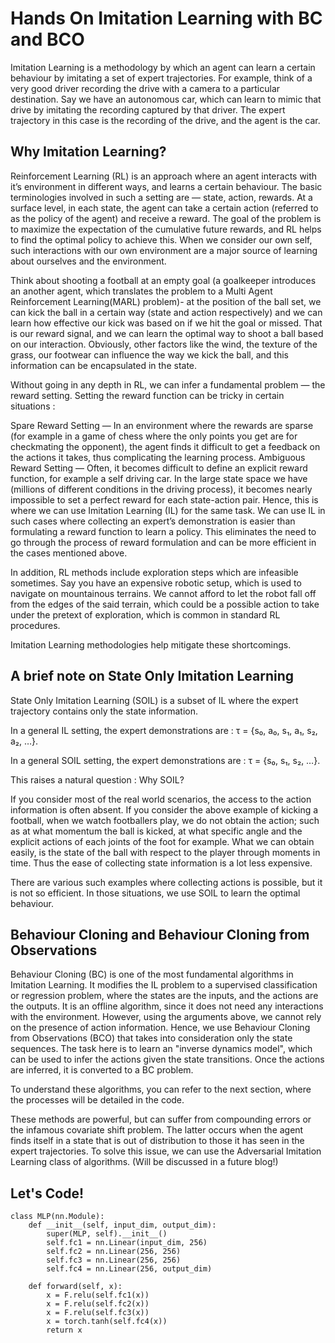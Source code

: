 # Hands On Imitation Learning with BC and BCO

Imitation Learning is a methodology by which an agent can learn a certain behaviour by imitating a set of expert trajectories. For example, think of a very good driver recording the drive with a camera to a particular destination. Say we have an autonomous car, which can learn to mimic that drive by imitating the recording captured by that driver. The expert trajectory in this case is the recording of the drive, and the agent is the car.

## Why Imitation Learning? 

Reinforcement Learning (RL) is an approach where an agent interacts with it’s environment in different ways, and learns a certain behaviour. The basic terminologies involved in such a setting are — state, action, rewards. At a surface level, in each state, the agent can take a certain action (referred to as the policy of the agent) and receive a reward. The goal of the problem is to maximize the expectation of the cumulative future rewards, and RL helps to find the optimal policy to achieve this. When we consider our own self, such interactions with our own environment are a major source of learning about ourselves and the environment.

Think about shooting a football at an empty goal (a goalkeeper introduces an another agent, which translates the problem to a Multi Agent Reinforcement Learning(MARL) problem)- at the position of the ball set, we can kick the ball in a certain way (state and action respectively) and we can learn how effective our kick was based on if we hit the goal or missed. That is our reward signal, and we can learn the optimal way to shoot a ball based on our interaction. Obviously, other factors like the wind, the texture of the grass, our footwear can influence the way we kick the ball, and this information can be encapsulated in the state.

Without going in any depth in RL, we can infer a fundamental problem — the reward setting. Setting the reward function can be tricky in certain situations :

Spare Reward Setting — In an environment where the rewards are sparse (for example in a game of chess where the only points you get are for checkmating the opponent), the agent finds it difficult to get a feedback on the actions it takes, thus complicating the learning process.
Ambiguous Reward Setting — Often, it becomes difficult to define an explicit reward function, for example a self driving car. In the large state space we have (millions of different conditions in the driving process), it becomes nearly impossible to set a perfect reward for each state-action pair.
Hence, this is where we can use Imitation Learning (IL) for the same task. We can use IL in such cases where collecting an expert’s demonstration is easier than formulating a reward function to learn a policy. This eliminates the need to go through the process of reward formulation and can be more efficient in the cases mentioned above.

In addition, RL methods include exploration steps which are infeasible sometimes. Say you have an expensive robotic setup, which is used to navigate on mountainous terrains. We cannot afford to let the robot fall off from the edges of the said terrain, which could be a possible action to take under the pretext of exploration, which is common in standard RL procedures.

Imitation Learning methodologies help mitigate these shortcomings. 

## A brief note on State Only Imitation Learning

State Only Imitation Learning (SOIL) is a subset of IL where the expert trajectory contains only the state information.

In a general IL setting, the expert demonstrations are : τ = {s₀, a₀, s₁, a₁, s₂, a₂, …}.

In a general SOIL setting, the expert demonstrations are : τ = {s₀, s₁, s₂, …}.

This raises a natural question : Why SOIL?

If you consider most of the real world scenarios, the access to the action information is often absent. If you consider the above example of kicking a football, when we watch footballers play, we do not obtain the action; such as at what momentum the ball is kicked, at what specific angle and the explicit actions of each joints of the foot for example. What we can obtain easily, is the state of the ball with respect to the player through moments in time. Thus the ease of collecting state information is a lot less expensive.

There are various such examples where collecting actions is possible, but it is not so efficient. In those situations, we use SOIL to learn the optimal behaviour.

## Behaviour Cloning and Behaviour Cloning from Observations

Behaviour Cloning (BC) is one of the most fundamental algorithms in Imitation Learning. It modifies the IL problem to a supervised classification or regression problem, where the states are the inputs, and the actions are the outputs. It is an offline algorithm, since it does not need any interactions with the environment. However, using the arguments above, we cannot rely on the presence of action information. Hence, we use Behaviour Cloning from Observations (BCO) that takes into consideration only the state sequences. The task here is to learn an "inverse dynamics model", which can be used to infer the actions given the state transitions. Once the actions are inferred, it is converted to a BC problem.

To understand these algorithms, you can refer to the next section, where the processes will be detailed in the code.

These methods are powerful, but can suffer from compounding errors or the infamous covariate shift problem. The latter occurs when the agent finds itself in a state that is out of distribution to those it has seen in the expert trajectories. To solve this issue, we can use the Adversarial Imitation Learning class of algorithms. (Will be discussed in a future blog!)

## Let's Code!

```
class MLP(nn.Module):
    def __init__(self, input_dim, output_dim):
        super(MLP, self).__init__()
        self.fc1 = nn.Linear(input_dim, 256)
        self.fc2 = nn.Linear(256, 256)
        self.fc3 = nn.Linear(256, 256)
        self.fc4 = nn.Linear(256, output_dim)
    
    def forward(self, x):
        x = F.relu(self.fc1(x))
        x = F.relu(self.fc2(x))
        x = F.relu(self.fc3(x))
        x = torch.tanh(self.fc4(x))
        return x

```
